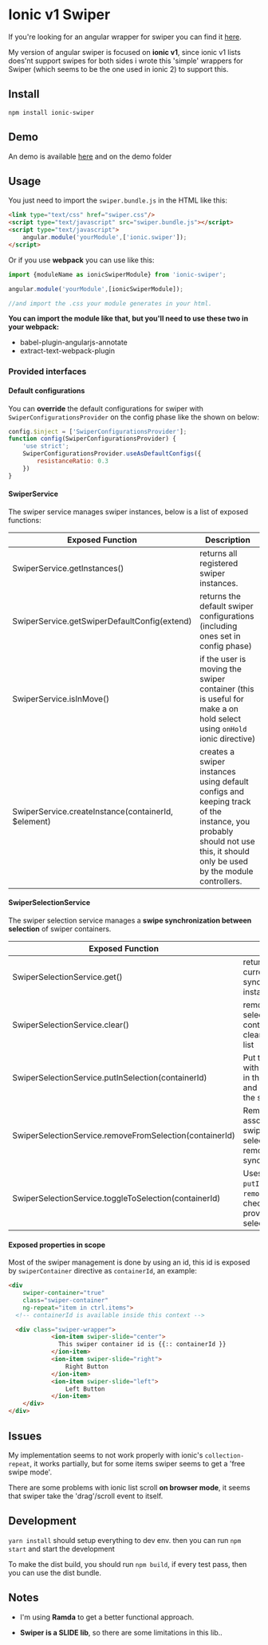 # Ionic v1 Swiper

If you're looking for an angular wrapper for swiper you can find it [here](https://github.com/ksachdeva/angular-swiper).

My version of angular swiper is focused on **ionic v1**, since ionic v1 lists does'nt support swipes for both sides i wrote this
'simple' wrappers for Swiper (which seems to be the one used in ionic 2)
to support this.

## Install

`npm install ionic-swiper`

## Demo

An demo is available [here](https://grohden.github.io/ionicSwiper/) and on the demo folder

## Usage

You just need to import the `swiper.bundle.js` in  the HTML like this:
```html
<link type="text/css" href="swiper.css"/>
<script type="text/javascript" src="swiper.bundle.js"></script>
<script type="text/javascript">
    angular.module('yourModule',['ionic.swiper']);
</script>
```


Or if you use **webpack** you can use like this:
```javascript
import {moduleName as ionicSwiperModule} from 'ionic-swiper';

angular.module('yourModule',[ionicSwiperModule]);

//and import the .css your module generates in your html.
```

**You can import the module like that, but you'll need to use these two in your webpack:**
* babel-plugin-angularjs-annotate
*  extract-text-webpack-plugin

### Provided interfaces

#### Default configurations 

You can **override** the default configurations for swiper with 
`SwiperConfigurationsProvider` on the config phase 
like the shown on below:
```javascript
config.$inject = ['SwiperConfigurationsProvider'];
function config(SwiperConfigurationsProvider) {
    'use strict';
    SwiperConfigurationsProvider.useAsDefaultConfigs({
        resistanceRatio: 0.3
    })
}
```

#### SwiperService

The swiper service manages swiper instances, below is a list of exposed functions:

| Exposed Function                                    	| Description                                                                                                                                                             	|
|-----------------------------------------------------	|-------------------------------------------------------------------------------------------------------------------------------------------------------------------------	|
| SwiperService.getInstances()                        	| returns all registered swiper instances.                                                                                                                                	|
| SwiperService.getSwiperDefaultConfig(extend)        	| returns the default swiper configurations (including ones set in config phase)                                                                                          	|
| SwiperService.isInMove()                            	| if the user is moving the swiper container (this is useful for make a on hold select using `onHold` ionic directive)                                                    	|
| SwiperService.createInstance(containerId, $element) 	| creates a swiper instances using default configs and keeping track of the instance, you probably should not use this, it should only be used by the module controllers. 	|

#### SwiperSelectionService

The swiper selection service manages a **swipe synchronization between selection** of swiper containers.

| Exposed Function                                         	| Description                                                                                                  	|
|---------------------------------------------------------	|--------------------------------------------------------------------------------------------------------------	|
| SwiperSelectionService.get()                            	| returns all the current selection synchronized swiper instances                                              	|
| SwiperSelectionService.clear()                          	| removes all the selected instances controllers and clears the selected list                                  	|
| SwiperSelectionService.putInSelection(containerId)      	| Put the id associated with swiper instance in the selection list and synchronizes the swipe                   |
| SwiperSelectionService.removeFromSelection(containerId) 	| Removes the id associated with swiper instance from selection and remove swipe synchronization                |
| SwiperSelectionService.toggleToSelection(containerId)   	| Uses internally `putInSelection` and `removeFromSelection`, checking if the provided id is in selection list 	|

#### Exposed properties in scope

Most of the swiper management is done by using an id, this id is exposed by `swiperContainer` directive as `containerId`,
an example:
```html
<div 
    swiper-container="true"
    class="swiper-container" 
    ng-repeat="item in ctrl.items">
  <!-- containerId is available inside this context -->

  <div class="swiper-wrapper">
            <ion-item swiper-slide="center">
              This swiper container id is {{:: containerId }}
            </ion-item>
            <ion-item swiper-slide="right">
                Right Button
            </ion-item>
            <ion-item swiper-slide="left">
                Left Button
            </ion-item>
    </div>
</div>
```

## Issues

My implementation seems to not work properly with ionic's `collection-repeat`,
it works partially, but for some items swiper seems to get a 'free swipe mode'.

There are some problems with ionic list scroll **on browser mode**, it seems that swiper take the 'drag'/scroll event to itself.


## Development

`yarn install` should setup everything to dev env.
then you can run `npm start` and start the development

To make the dist build, you should run `npm build`, if every test pass,
then you can use the dist bundle.

## Notes

* I'm using **Ramda** to get a better functional approach.

* **Swiper is a SLIDE lib**, so there are some limitations in this lib..

